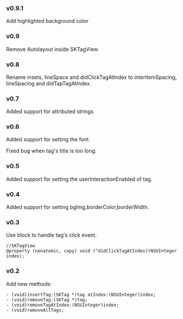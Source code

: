 ### v0.9.1
Add highlighted background color

### v0.9
Remove Autolayout inside SKTagView.

### v0.8
Rename insets, lineSpace and didClickTagAtIndex to interitemSpacing, lineSpacing and didTapTagAtIndex.

### v0.7
Added support for attributed strings

### v0.6
Added support for setting the font.

Fixed bug when tag's title is too long.

### v0.5
Added support for setting the userInteractionEnabled of tag.

### v0.4
Added support for setting bgImg,borderColor,borderWidth.

### v0.3
Use block to handle tag's click event.
```objc
//SKTagView
@property (nonatomic, copy) void (^didClickTagAtIndex)(NSUInteger index);
```

### v0.2
Add new methods:
```objc
- (void)insertTag:(SKTag *)tag atIndex:(NSUInteger)index;
- (void)removeTag:(SKTag *)tag;
- (void)removeTagAtIndex:(NSUInteger)index;
- (void)removeAllTags;
```
